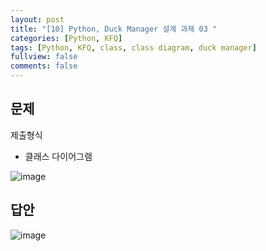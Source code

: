 ```yaml
---
layout: post
title: "[10] Python, Duck Manager 설계 과제 03 "
categories: [Python, KFQ]
tags: [Python, KFQ, class, class diagram, duck manager]
fullview: false
comments: false
---
```


## 문제
제출형식
- 클래스 다이어그램

​![image](https://user-images.githubusercontent.com/84369912/126754931-e1d73e66-0287-490e-9a8e-d9cef02c8d04.png)




## 답안
![image](https://user-images.githubusercontent.com/84369912/126754946-bba2254e-5a9c-4321-8a36-58aa3bcc4db4.png)